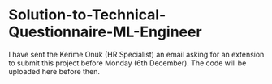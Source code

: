 # Solution-to-Technical-Questionnaire-ML-Engineer
I have sent the Kerime Onuk (HR Specialist) an email asking for an extension to submit this project before Monday (6th December). The code will be uploaded here before then.
